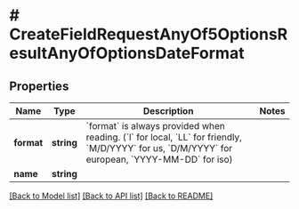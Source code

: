 # # CreateFieldRequestAnyOf5OptionsResultAnyOfOptionsDateFormat

## Properties

Name | Type | Description | Notes
------------ | ------------- | ------------- | -------------
**format** | **string** | &#x60;format&#x60; is always provided when reading. (&#x60;l&#x60; for local, &#x60;LL&#x60; for friendly, &#x60;M/D/YYYY&#x60; for us, &#x60;D/M/YYYY&#x60; for european, &#x60;YYYY-MM-DD&#x60; for iso) |
**name** | **string** |  |

[[Back to Model list]](../../README.md#models) [[Back to API list]](../../README.md#endpoints) [[Back to README]](../../README.md)
